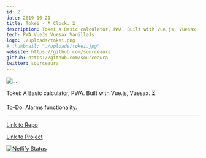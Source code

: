 ```yaml
---
id: 2
date: 2019-10-21
title: Tokei - A Clock. ⏳
description: Tokei A Basic calculator, PWA. Built with Vue.js, Vuesax. ⏳
tech: PWA VueJs Vuesax VanillaJs
logo: ./uploads/tokei.png
# thumbnail: "./uploads/tokei.jpg"
website: https://github.com/sourceaura
github: https://github.com/sourceaura
twitter: sourceaura
---
```


![...](./uploads/tokei.png)

Tokei: A Basic calculator, PWA. Built with Vue.js, Vuesax. ⏳

To-Do: Alarms functionality.

---

[Link to Repo](https://github.com/SourceAura/Tokei)

[Link to Project](https://tokei.netlify.com)

[![Netlify Status](https://api.netlify.com/api/v1/badges/237cf08f-b1e8-4789-843e-89a0a3506ca3/deploy-status)](https://app.netlify.com/sites/tokei/deploys)
